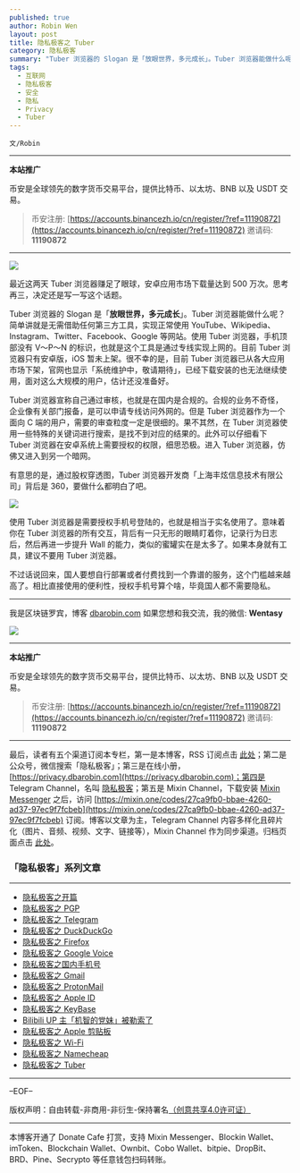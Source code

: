 ```yaml
---
published: true
author: Robin Wen
layout: post
title: 隐私极客之 Tuber
category: 隐私极客
summary: "Tuber 浏览器的 Slogan 是「放眼世界，多元成长」。Tuber 浏览器能做什么呢？简单讲就是无需借助任何第三方工具，实现正常使用 YouTube、Wikipedia、Instagram、Twitter、Facebook、Google 等网站。使用 Tuber 浏览器，手机顶部没有 V～P～N 的标识，也就是这个工具是通过专线实现上网的。目前 Tuber 浏览器只有安卓版，iOS 暂未上架。很不幸的是，目前 Tuber 浏览器已从各大应用市场下架，官网也显示「系统维护中，敬请期待」，已经下载安装的也无法继续使用，面对这么大规模的用户，估计还没准备好。"
tags:
  - 互联网
  - 隐私极客
  - 安全
  - 隐私
  - Privacy
  - Tuber
---
```


`文/Robin`

***

**本站推广**

币安是全球领先的数字货币交易平台，提供比特币、以太坊、BNB 以及 USDT 交易。

> 币安注册: [https://accounts.binancezh.io/cn/register/?ref=11190872](https://accounts.binancezh.io/cn/register/?ref=11190872)
> 邀请码: **11190872**

***

![](https://cdn.dbarobin.com/56daioa.png)

最近这两天 Tuber 浏览器赚足了眼球，安卓应用市场下载量达到 500 万次。思考再三，决定还是写一写这个话题。

Tuber 浏览器的 Slogan 是「**放眼世界，多元成长**」。Tuber 浏览器能做什么呢？简单讲就是无需借助任何第三方工具，实现正常使用 YouTube、Wikipedia、Instagram、Twitter、Facebook、Google 等网站。使用 Tuber 浏览器，手机顶部没有 V～P～N 的标识，也就是这个工具是通过专线实现上网的。目前 Tuber 浏览器只有安卓版，iOS 暂未上架。很不幸的是，目前 Tuber 浏览器已从各大应用市场下架，官网也显示「系统维护中，敬请期待」，已经下载安装的也无法继续使用，面对这么大规模的用户，估计还没准备好。

Tuber 浏览器宣称自己通过审核，也就是在国内是合规的。合规的业务不奇怪，企业像有关部门报备，是可以申请专线访问外网的。但是 Tuber 浏览器作为一个面向 C 端的用户，需要的审查粒度一定是很细的。果不其然，在 Tuber 浏览器使用一些特殊的关键词进行搜索，是找不到对应的结果的。此外可以仔细看下 Tuber 浏览器在安卓系统上需要授权的权限，细思恐极。进入 Tuber 浏览器，仿佛又进入到另一个暗网。

有意思的是，通过股权穿透图，Tuber 浏览器开发商「上海丰炫信息技术有限公司」背后是 360，要做什么都明白了吧。

![](https://cdn.dbarobin.com/cf9gtek.png)

使用 Tuber 浏览器是需要授权手机号登陆的，也就是相当于实名使用了。意味着你在 Tuber 浏览器的所有交互，背后有一只无形的眼睛盯着你，记录行为日志后，然后再进一步提升 Wall 的能力，类似的蜜罐实在是太多了。如果本身就有工具，建议不要用 Tuber 浏览器。

不过话说回来，国人要想自行部署或者付费找到一个靠谱的服务，这个门槛越来越高了。相比直接使用的便利性，授权手机号算个啥，毕竟国人都不需要隐私。

***

我是区块链罗宾，博客 [dbarobin.com](https://dbarobin.com/)
如果您想和我交流，我的微信: **Wentasy**

![](https://cdn.dbarobin.com/u4oonoo.png)

***

**本站推广**

币安是全球领先的数字货币交易平台，提供比特币、以太坊、BNB 以及 USDT 交易。

> 币安注册: [https://accounts.binancezh.io/cn/register/?ref=11190872](https://accounts.binancezh.io/cn/register/?ref=11190872)
> 邀请码: **11190872**

***

最后，读者有五个渠道订阅本专栏，第一是本博客，RSS 订阅点击 [此处](https://dbarobin.com/feed.xml)；第二是公众号，微信搜索「隐私极客」；第三是在线小册，[https://privacy.dbarobin.com](https://privacy.dbarobin.com)；第四是 Telegram Channel，名叫 [隐私极客](https://t.me/privacygeek)；第五是 Mixin Channel，下载安装 [Mixin Messenger](https://mixin.one/messenger) 之后，访问 [https://mixin.one/codes/27ca9fb0-bbae-4260-ad37-97ec9f7fcbeb](https://mixin.one/codes/27ca9fb0-bbae-4260-ad37-97ec9f7fcbeb) 订阅。博客以文章为主，Telegram Channel 内容多样化且碎片化（图片、音频、视频、文字、链接等），Mixin Channel 作为同步渠道。归档页面点击 [此处](https://dbarobin.com/privacy/)。

### 「隐私极客」系列文章
***

* [隐私极客之开篇](https://dbarobin.com/2019/04/14/privacy-geek-prologue/)
* [隐私极客之 PGP](https://dbarobin.com/2019/05/02/privacy-geek-pgp/)
* [隐私极客之 Telegram](https://dbarobin.com/2019/05/14/privacy-geek-telegram/)
* [隐私极客之 DuckDuckGo](https://dbarobin.com/2019/06/07/privacy-geek-duckduckgo/)
* [隐私极客之 Firefox](https://dbarobin.com/2019/07/21/privacy-geek-firefox/)
* [隐私极客之 Google Voice](https://dbarobin.com/2019/08/10/privacy-geek-google-voice/)
* [隐私极客之国内手机号](https://dbarobin.com/2019/08/18/privacy-geek-mobile/)
* [隐私极客之 Gmail](https://dbarobin.com/2019/10/01/privacy-geek-gmail/)
* [隐私极客之 ProtonMail](https://dbarobin.com/2019/10/13/privacy-geek-protonmail/)
* [隐私极客之 Apple ID](https://dbarobin.com/2019/10/20/privacy-geek-appleid/)
* [隐私极客之 KeyBase](https://dbarobin.com/2020/04/24/privacy-geek-keybase/)
* [Bilibili UP 主「机智的党妹」被勒索了](https://dbarobin.com/2020/05/12/bilibili-up-blackmail/)
* [隐私极客之 Apple 剪贴板](https://dbarobin.com/2020/07/10/apple-clipboard/)
* [隐私极客之 Wi-Fi](https://dbarobin.com/2020/07/15/wifi/)
* [隐私极客之 Namecheap](https://dbarobin.com/2020/07/23/namecheap/)
* [隐私极客之 Tuber](https://dbarobin.com/2020/10/10/tuber/)

***

–EOF–

版权声明：自由转载-非商用-非衍生-保持署名<a href="http://creativecommons.org/licenses/by-nc-nd/4.0/deed.zh" target="_blank">（创意共享4.0许可证）</a>

***

本博客开通了 Donate Cafe 打赏，支持 Mixin Messenger、Blockin Wallet、imToken、Blockchain Wallet、Ownbit、Cobo Wallet、bitpie、DropBit、BRD、Pine、Secrypto 等任意钱包扫码转账。

<center>
    <div class="--donate-button"
         data-button-id="f8b9df0d-af9a-460d-8258-d3f435445075"
    ></div>
</center>
